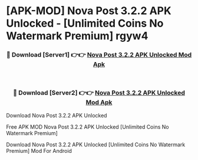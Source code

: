 # [APK-MOD] Nova Post 3.2.2 APK Unlocked - [Unlimited Coins No Watermark Premium] rgyw4



<div align="center">
<h3>🔴 Download [Server1] 👉👉 <a href="https://momento.my/?title=Nova_Post_3.2.2_APK_Unlocked">Nova Post 3.2.2 APK Unlocked Mod Apk</a></h3><br>

<h3>🔴 Download [Server2] 👉👉 <a href="https://momento.my/?title=Nova_Post_3.2.2_APK_Unlocked">Nova Post 3.2.2 APK Unlocked Mod Apk</a></h3>
</div>



Download Nova Post 3.2.2 APK Unlocked 

Free APK MOD Nova Post 3.2.2 APK Unlocked [Unlimited Coins No Watermark Premium]

Download Nova Post 3.2.2 APK Unlocked [Unlimited Coins No Watermark Premium] Mod For Android
